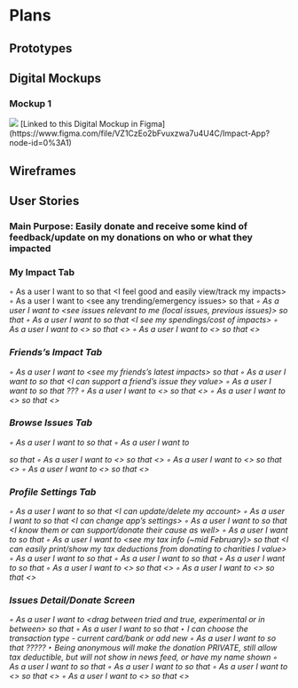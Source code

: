 # Plans

## Prototypes

## Digital Mockups
### Mockup 1
<img src="https://github.com/SamuelFolledo/MakeImpact/tree/master/static/plans/images">
[Linked to this Digital Mockup in Figma](https://www.figma.com/file/VZ1CzEo2bFvuxzwa7u4U4C/Impact-App?node-id=0%3A1)


## Wireframes

## User Stories
### Main Purpose: Easily donate and receive some kind of feedback/update on my donations on who or what they impacted

### My Impact Tab
◦ As a user I want to <immediately see my impacts> so that <I feel good and easily view/track my impacts>
◦ As a user I want to <see any trending/emergency issues> so that <I can support if I am able to>
◦ As a user I want to <see issues relevant to me (local issues, previous issues)> so that <I am aware of the issues I value>
◦ As a user I want to <easily add funds> so that <I see my spendings/cost of impacts>
◦ As a user I want to <> so that <>
◦ As a user I want to <> so that <>

### Friends’s Impact Tab
◦ As a user I want to <see my friends’s latest impacts> so that <I know issues they value>
◦ As a user I want to <like or add an extra donation> so that <I can support a friend’s issue they value>
◦ As a user I want to <maybe go to their profile> so that <I can see their activities> ???
◦ As a user I want to <> so that <>
◦ As a user I want to <> so that <>

### Browse Issues Tab
◦ As a user I want to <see issues around the country> so that <I am up to date with current issues>
◦ As a user I want to <search issues> so that <I can see a specific issue>
◦ As a user I want to <> so that <>
◦ As a user I want to <> so that <>
◦ As a user I want to <> so that <>

### Profile Settings Tab
◦ As a user I want to <access my count> so that <I can update/delete my account>
◦ As a user I want to <access settings> so that <I can change app’s settings>
◦ As a user I want to <see credits> so that <I know them or can support/donate their cause as well>
◦ As a user I want to <view my previous activities> so that <I can see my overall impact>
◦ As a user I want to <see my tax info (~mid February)> so that <I can easily print/show my tax deductions from donating to charities I value>
◦ As a user I want to <see feedback button> so that <I can make suggestions>
◦ As a user I want to <see review> so that <I can leave a review in the App Store>
◦ As a user I want to <see logout> so that <I can logout>
◦ As a user I want to <> so that <>
◦ As a user I want to <> so that <>


### Issues Detail/Donate Screen
◦ As a user I want to <drag between tried and true, experimental or in between> so that <I have some idea on where my donations will go>
◦ As a user I want to <set amount of donation> so that <I can specify how much I want to donate>
    ‣ I can choose the transaction type - current card/bank or add new
◦ As a user I want to <see anonymous button> so that <I can be anonymous> ?????
    ‣ Being anonymous will make the donation PRIVATE, still allow tax deductible, but will not show in news feed, or have my name shown 
◦ As a user I want to <have a textfield> so that <I can leave a message or in dedication of with my donations>
◦ As a user I want to <have buttons for the donation amount and donateButton> so that <I can confirm my donations>
◦ As a user I want to <> so that <>
◦ As a user I want to <> so that <>
